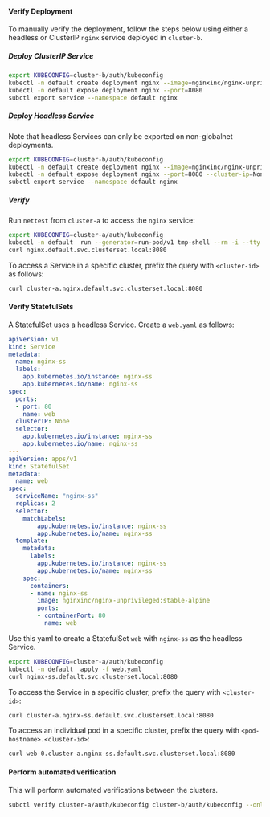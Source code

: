 #### Verify Deployment

To manually verify the deployment, follow the steps below using either a headless or ClusterIP `nginx` service deployed in `cluster-b`.

##### Deploy ClusterIP Service

```bash
export KUBECONFIG=cluster-b/auth/kubeconfig
kubectl -n default create deployment nginx --image=nginxinc/nginx-unprivileged:stable-alpine
kubectl -n default expose deployment nginx --port=8080
subctl export service --namespace default nginx
```

##### Deploy Headless Service

Note that headless Services can only be exported on non-globalnet deployments.

```bash
export KUBECONFIG=cluster-b/auth/kubeconfig
kubectl -n default create deployment nginx --image=nginxinc/nginx-unprivileged:stable-alpine
kubectl -n default expose deployment nginx --port=8080 --cluster-ip=None
subctl export service --namespace default nginx
```

##### Verify

Run `nettest` from `cluster-a` to access the `nginx` service:

```bash
export KUBECONFIG=cluster-a/auth/kubeconfig
kubectl -n default  run --generator=run-pod/v1 tmp-shell --rm -i --tty --image quay.io/submariner/nettest -- /bin/bash
curl nginx.default.svc.clusterset.local:8080
```

To access a Service in a specific cluster, prefix the query with `<cluster-id>` as follows:

```bash
curl cluster-a.nginx.default.svc.clusterset.local:8080
```

#### Verify StatefulSets

A StatefulSet uses a headless Service. Create a `web.yaml` as follows:

```yaml
apiVersion: v1
kind: Service
metadata:
  name: nginx-ss
  labels:
    app.kubernetes.io/instance: nginx-ss
    app.kubernetes.io/name: nginx-ss
spec:
  ports:
  - port: 80
    name: web
  clusterIP: None
  selector:
    app.kubernetes.io/instance: nginx-ss
    app.kubernetes.io/name: nginx-ss
---
apiVersion: apps/v1
kind: StatefulSet
metadata:
  name: web
spec:
  serviceName: "nginx-ss"
  replicas: 2
  selector:
    matchLabels:
        app.kubernetes.io/instance: nginx-ss
        app.kubernetes.io/name: nginx-ss
  template:
    metadata:
      labels:
        app.kubernetes.io/instance: nginx-ss
        app.kubernetes.io/name: nginx-ss
    spec:
      containers:
      - name: nginx-ss
        image: nginxinc/nginx-unprivileged:stable-alpine
        ports:
        - containerPort: 80
          name: web
```

Use this yaml to create a StatefulSet `web` with `nginx-ss` as the headless Service.

```bash
export KUBECONFIG=cluster-a/auth/kubeconfig
kubectl -n default  apply -f web.yaml
curl nginx-ss.default.svc.clusterset.local:8080
```

To access the Service in a specific cluster, prefix the query with `<cluster-id>`:

```bash
curl cluster-a.nginx-ss.default.svc.clusterset.local:8080
```

To access an individual pod in a specific cluster, prefix the query with `<pod-hostname>.<cluster-id>`:

```bash
curl web-0.cluster-a.nginx-ss.default.svc.clusterset.local:8080
```

#### Perform automated verification

This will perform automated verifications between the clusters.

```bash
subctl verify cluster-a/auth/kubeconfig cluster-b/auth/kubeconfig --only service-discovery,connectivity --verbose
```
